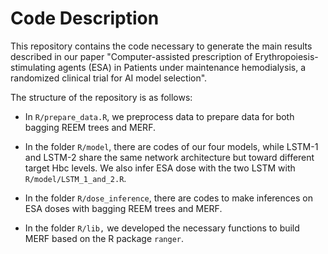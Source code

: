 # Code Description
This repository contains the code necessary to generate the main results described in our paper "Computer-assisted prescription of Erythropoiesis-stimulating agents (ESA) in Patients under maintenance hemodialysis, a randomized clinical trial for AI model selection".

The structure of the repository is as follows:

- In `R/prepare_data.R`, we preprocess data to prepare data for both bagging REEM trees and MERF.

- In the folder `R/model`, there are codes of our four models, while LSTM-1 and LSTM-2 share the same network architecture but toward different target Hbc levels. We also infer ESA dose with the two LSTM with `R/model/LSTM_1_and_2.R`.

- In the folder `R/dose_inference`, there are codes to make inferences on ESA doses with bagging REEM trees and MERF.

- In the folder `R/lib,` we developed the necessary functions to build MERF based on the R package `ranger`.